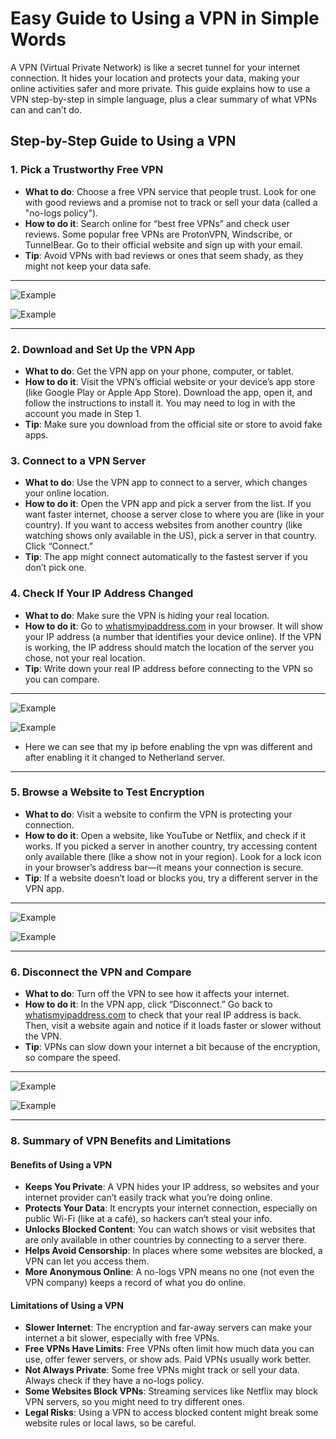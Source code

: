 # Easy Guide to Using a VPN in Simple Words

A VPN (Virtual Private Network) is like a secret tunnel for your internet connection. It hides your location and protects your data, making your online activities safer and more private. This guide explains how to use a VPN step-by-step in simple language, plus a clear summary of what VPNs can and can’t do.

## Step-by-Step Guide to Using a VPN

### 1. Pick a Trustworthy Free VPN
- **What to do**: Choose a free VPN service that people trust. Look for one with good reviews and a promise not to track or sell your data (called a "no-logs policy").
- **How to do it**: Search online for “best free VPNs” and check user reviews. Some popular free VPNs are ProtonVPN, Windscribe, or TunnelBear. Go to their official website and sign up with your email.
- **Tip**: Avoid VPNs with bad reviews or ones that seem shady, as they might not keep your data safe.

---

![Example](Screenshot/1.jpg)

![Example](Screenshot/2.png)

---

### 2. Download and Set Up the VPN App
- **What to do**: Get the VPN app on your phone, computer, or tablet.
- **How to do it**: Visit the VPN’s official website or your device’s app store (like Google Play or Apple App Store). Download the app, open it, and follow the instructions to install it. You may need to log in with the account you made in Step 1.
- **Tip**: Make sure you download from the official site or store to avoid fake apps.

### 3. Connect to a VPN Server
- **What to do**: Use the VPN app to connect to a server, which changes your online location.
- **How to do it**: Open the VPN app and pick a server from the list. If you want faster internet, choose a server close to where you are (like in your country). If you want to access websites from another country (like watching shows only available in the US), pick a server in that country. Click “Connect.”
- **Tip**: The app might connect automatically to the fastest server if you don’t pick one.

### 4. Check If Your IP Address Changed
- **What to do**: Make sure the VPN is hiding your real location.
- **How to do it**: Go to [whatismyipaddress.com](https://whatismyipaddress.com) in your browser. It will show your IP address (a number that identifies your device online). If the VPN is working, the IP address should match the location of the server you chose, not your real location.
- **Tip**: Write down your real IP address before connecting to the VPN so you can compare.

---

![Example](Screenshot/3.png)

![Example](Screenshot/4.png)

- Here we can see that my ip before enabling the vpn was different and after enabling it it changed to Netherland server. 

---

### 5. Browse a Website to Test Encryption
- **What to do**: Visit a website to confirm the VPN is protecting your connection.
- **How to do it**: Open a website, like YouTube or Netflix, and check if it works. If you picked a server in another country, try accessing content only available there (like a show not in your region). Look for a lock icon in your browser’s address bar—it means your connection is secure.
- **Tip**: If a website doesn’t load or blocks you, try a different server in the VPN app.

---

![Example](Screenshot/6.png)

![Example](Screenshot/5.png)

---

### 6. Disconnect the VPN and Compare
- **What to do**: Turn off the VPN to see how it affects your internet.
- **How to do it**: In the VPN app, click “Disconnect.” Go back to [whatismyipaddress.com](https://whatismyipaddress.com) to check that your real IP address is back. Then, visit a website again and notice if it loads faster or slower without the VPN.
- **Tip**: VPNs can slow down your internet a bit because of the encryption, so compare the speed.

---
![Example](Screenshot/8.png)

![Example](Screenshot/7.png)

---

### 8. Summary of VPN Benefits and Limitations

#### Benefits of Using a VPN
- **Keeps You Private**: A VPN hides your IP address, so websites and your internet provider can’t easily track what you’re doing online.
- **Protects Your Data**: It encrypts your internet connection, especially on public Wi-Fi (like at a café), so hackers can’t steal your info.
- **Unlocks Blocked Content**: You can watch shows or visit websites that are only available in other countries by connecting to a server there.
- **Helps Avoid Censorship**: In places where some websites are blocked, a VPN can let you access them.
- **More Anonymous Online**: A no-logs VPN means no one (not even the VPN company) keeps a record of what you do online.

#### Limitations of Using a VPN
- **Slower Internet**: The encryption and far-away servers can make your internet a bit slower, especially with free VPNs.
- **Free VPNs Have Limits**: Free VPNs often limit how much data you can use, offer fewer servers, or show ads. Paid VPNs usually work better.
- **Not Always Private**: Some free VPNs might track or sell your data. Always check if they have a no-logs policy.
- **Some Websites Block VPNs**: Streaming services like Netflix may block VPN servers, so you might need to try different ones.
- **Legal Risks**: Using a VPN to access blocked content might break some website rules or local laws, so be careful.
